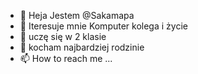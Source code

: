 - 👋 Heja Jestem @Sakamapa
- 👀 Iteresuje mnie Komputer kolega i życie
- 🌱 uczę się w 2 klasie
- 💞️ kocham najbardziej rodzinie
- 📫 How to reach me ...

<!---
Sakamapa/Sakamapa is a ✨ special ✨ repository because its `README.md` (this file) appears on your GitHub profile.
You can click the Preview link to take a look at your changes.
--->

